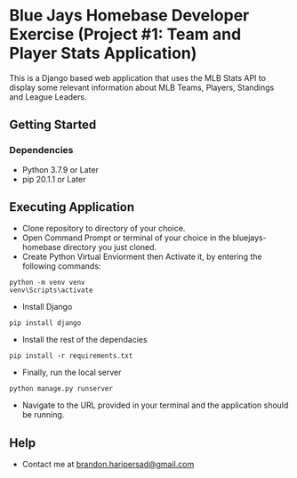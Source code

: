 # Blue Jays Homebase Developer Exercise (Project #1: Team and Player Stats Application)

This is a Django based web application that uses the MLB Stats API to display some relevant information about MLB Teams, Players, Standings and League Leaders.

## Getting Started

### Dependencies
* Python 3.7.9 or Later
* pip 20.1.1 or Later

## Executing Application
* Clone repository to directory of your choice.
* Open Command Prompt or terminal of your choice in the bluejays-homebase directory you just cloned.
* Create Python Virtual Enviorment then Activate it, by entering the following commands:
```
python -m venv venv
venv\Scripts\activate
```
* Install Django
```
pip install django
```
* Install the rest of the dependacies
```
pip install -r requirements.txt
```
* Finally, run the local server
```
python manage.py runserver
```
* Navigate to the URL provided in your terminal and the application should be running.

## Help
* Contact me at brandon.haripersad@gmail.com
